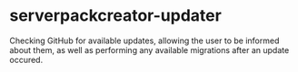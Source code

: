 # serverpackcreator-updater

Checking GitHub for available updates, allowing the user to be informed about them, as well as performing any available
migrations after an update occured.